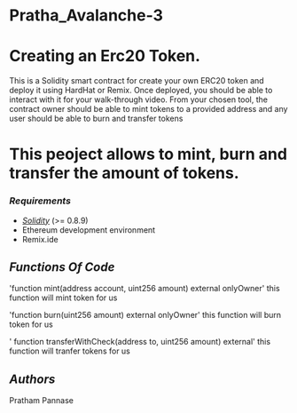 # Pratha_Avalanche-3
# Creating an Erc20 Token.
This is a Solidity smart contract for create your own ERC20 token and deploy it using HardHat or Remix. Once deployed, you should be able to interact with it for your walk-through video. From your chosen tool, the contract owner should be able to mint tokens to a provided address and any user should be able to burn and transfer tokens

# This peoject allows to mint, burn and transfer the amount of tokens.

### *Requirements*

- [*Solidity*](https://soliditylang.org/) (>= 0.8.9)
- Ethereum development environment
- Remix.ide

## *Functions Of Code*

'function mint(address account, uint256 amount) external onlyOwner'
this function will mint token for us

'function burn(uint256 amount) external onlyOwner'
this function will burn token for us

' function transferWithCheck(address to, uint256 amount) external'
this function will tranfer tokens for us 


## *Authors*
Pratham Pannase
